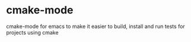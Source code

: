 # cmake-mode
cmake-mode for emacs to make it easier to build, install and run tests for projects using cmake
